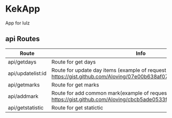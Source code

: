 # KekApp
App for lulz

## api Routes

| Route | Info | Method |
| ------ | ------ | ------ |
| api/getdays | Route for get days | GET |
| api/updatelist:id | Route for update day items (example of request here: https://gist.github.com/Aloving/07e00b638af073d40a0f9099d1ebc96e) | POST |
| api/getmarks | Route for get marks | GET|
| api/addmark | Route for add common mark(example of request here: https://gist.github.com/Aloving/cbcb5ade0533fe3be918eeba2f2f2697) | POST|
| api/getstatistic | Route for get statictic | GET |